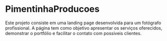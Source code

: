 # PimentinhaProducoes
 Este projeto consiste em uma landing page desenvolvida para um fotógrafo profissional. A página tem como objetivo apresentar os serviços oferecidos, demonstrar o portfólio e facilitar o contato com possíveis clientes.
